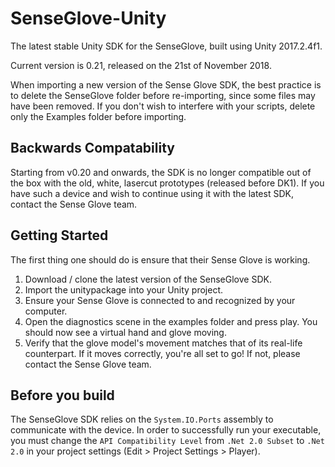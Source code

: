 # SenseGlove-Unity
The latest stable Unity SDK for the SenseGlove, built using Unity 2017.2.4f1.

Current version is 0.21, released on the 21st of November 2018.

When importing a new version of the Sense Glove SDK, the best practice is to delete the SenseGlove folder before re-importing, since some files may have been removed. If you don't wish to interfere with your scripts, delete only the Examples folder before importing.


## Backwards Compatability
Starting from v0.20 and onwards, the SDK is no longer compatible out of the box with the old, white, lasercut prototypes (released before DK1). If you have such a device and wish to continue using it with the latest SDK, contact the Sense Glove team.

## Getting Started
The first thing one should do is ensure that their Sense Glove is working.

1.	Download / clone the latest version of the SenseGlove SDK.
2.	Import the unitypackage into your Unity project.
3.	Ensure your Sense Glove is connected to and recognized by your computer.
4.	Open the diagnostics scene in the examples folder and press play. You should now see a virtual hand and glove moving.
5.  Verify that the glove model's movement matches that of its real-life counterpart. If it moves correctly, you're all set to go! If not, please contact the Sense Glove team.

## Before you build

The SenseGlove SDK relies on the `System.IO.Ports` assembly to communicate with the device. In order to successfully run your executable, you must change the `API Compatibility Level` from `.Net 2.0 Subset` to `.Net 2.0` in your project settings (Edit > Project Settings > Player).

